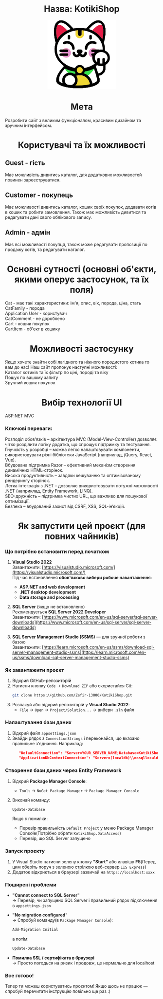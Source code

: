 <h1 align="center">
  Назва: KotikiShop
</h1>
<p align="center">
  <img src="KotikiShop/wwwroot/images/icon.png" alt="Logo">
</p>
<h1 align="center">
  Мета
</h1> 
Розробити сайт з великим функціоналом, красивим дизайном та зручним інтерфейсом.
<h1 align="center">
  Користувачі та їх можливості
</h1>
<h2>
  Guest - гість
</h2>
Має можливість дивитись каталог, для додаткових можливостей повинен зареєструватися.
<h2>
  Customer - покупець
</h2>
Має можливості дивитись каталог, кошик своїх покупок, додавати котів в кошик та робити замовлення. Також має можливість дивитися та редагувати дані свого облікового запису.
<h2>
  Admin - адмін
</h2>
Має всі можливості покупця, також може редагувати пропозиції по продажу котів, та редагувати каталог.
<h1 align="center">
  Основні сутності (основні об'єкти, якими оперує застосунок, та їх поля)
</h1>
Cat - має такі характеристики: ім'я, опис, вік, порода, ціна, стать<br>
CatFamily - порода<br>
Application User - користувач<br>
CatComment - не дороблено<br>
Cart - кошик покупок<br>
CartItem - об'єкт в кошику
<h1 align="center">
  Можливості застосунку
</h1>
Якщо хочете знайти собі лагідного та ніжного породистого котика то вам до нас! Наш сайт пропонує наступні можливості:<br>
Каталог котиків та їх фільтр по ціні, породі та віку<br>
Пошук по вашому запиту<br>
Зручний кошик покупок<br>
<h1 align="center">
  Вибір технології UI
</h1>
ASP.NET MVC
<h3>
  Ключові переваги:
</h3>
Розподіл обов’язків – архітектура MVC (Model-View-Controller) дозволяє чітко розділити логіку додатка, що спрощує підтримку та тестування.<br>
Гнучкість у розробці – можна легко налаштовувати компоненти, використовувати різні бібліотеки JavaScript (наприклад, jQuery, React, Vue).<br>
Вбудована підтримка Razor – ефективний механізм створення динамічних HTML-сторінок.<br>
Висока продуктивність – завдяки кешуванню та оптимізованому рендерингу сторінок.<br>
Легка інтеграція з .NET – дозволяє використовувати потужні можливості .NET (наприклад, Entity Framework, LINQ).<br>
SEO-дружність – підтримка чистих URL, що важливо для пошукової оптимізації.<br>
Безпека – вбудований захист від CSRF, XSS, SQL-ін’єкцій.

<h1 align="center">
  Як запустити цей проєкт (для повних чайників)
</h1>

### Що потрібно встановити перед початком

1. **Visual Studio 2022**  
   Завантажити: [https://visualstudio.microsoft.com/](https://visualstudio.microsoft.com/)  
   Під час встановлення **обов'язково вибери робоче навантаження**:
   - **ASP.NET and web development**
   - **.NET desktop development**
   - **Data storage and processing**

2. **SQL Server** (якщо не встановлено)  
   Рекомендується **SQL Server 2022 Developer**  
   Завантажити: [https://www.microsoft.com/en-us/sql-server/sql-server-downloads](https://www.microsoft.com/en-us/sql-server/sql-server-downloads)

3. **SQL Server Management Studio (SSMS)** — для зручної роботи з базою  
   Завантажити: [https://learn.microsoft.com/en-us/ssms/download-sql-server-management-studio-ssms](https://learn.microsoft.com/en-us/ssms/download-sql-server-management-studio-ssms)

### Як завантажити проєкт

1. Відкрий GitHub-репозиторій
2. Натисни кнопку `Code` → `Download ZIP` або скористайся Git:
   ```bash
   git clone https://github.com/Zefir-13000/KotikiShop.git
   ```
3. Розпакуй або відкрий репозиторій у **Visual Studio 2022**:
   - `File` → `Open` → `Project/Solution...` → вибери `.sln` файл

### Налаштування бази даних

1. Відкрий файл `appsettings.json`
2. Знайди рядок з `ConnectionStrings` і переконайся, що вказано правильне з'єднання. Наприклад:
   ```json
      "DefaultConnection": "Server=YOUR_SERVER_NAME;Database=KotikiShop;Trusted_Connection=True;TrustServerCertificate=True;Encrypt=False",
      "ApplicationDbContextConnection": "Server=(localdb)\\mssqllocaldb;Database=KotikiShop;Trusted_Connection=True;MultipleActiveResultSets=true"
   ```

### Створення бази даних через Entity Framework

1. Відкрий **Package Manager Console**:
   - `Tools` → `NuGet Package Manager` → `Package Manager Console`

2. Виконай команду:
   ```powershell
   Update-Database
   ```

   Якщо є помилки:
   - Перевір правильність `Default Project` у меню Package Manager Console(Потрібно обрати `KotikiShop.DataAccess`)
   - Перевір, що SQL Server запущено

### Запуск проєкту

1. У Visual Studio натисни зелену кнопку **"Start"** або клавішу **F5**(Перед цим оберіть поруч з зеленою стрілкою веб-сервер `IIS Express`)
2. Додаток відкриється в браузері зазвичай на `https://localhost:xxxx`


### Поширені проблеми

- **"Cannot connect to SQL Server"**  
  → Перевір, чи запущено SQL Server і правильний рядок підключення в `appsettings.json`

- **"No migration configured"**  
  → Спробуй команду(в `Package Manager Console`):
  ```powershell
  Add-Migration Initial
  ```
  а потім:
  ```powershell
  Update-Database
  ```

- **Помилка SSL / сертифіката в браузері**  
  → Просто погодься на ризик і продовж, це нормально для localhost


### Все готово!

Тепер ти можеш користуватись проєктом! Якщо щось не працює — спробуй перечитати інструкцію повільно ще раз :)
